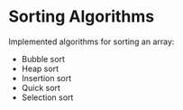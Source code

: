 # Sorting Algorithms
Implemented algorithms for sorting an array:
- Bubble sort
- Heap sort
- Insertion sort
- Quick sort
- Selection sort
